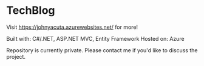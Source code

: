 # TechBlog
Visit https://johnyacuta.azurewebsites.net/ for more!

Built with: C#/.NET, ASP.NET MVC, Entity Framework
Hosted on: Azure

Repository is currently private. Please contact me if you'd like to discuss the project. 
